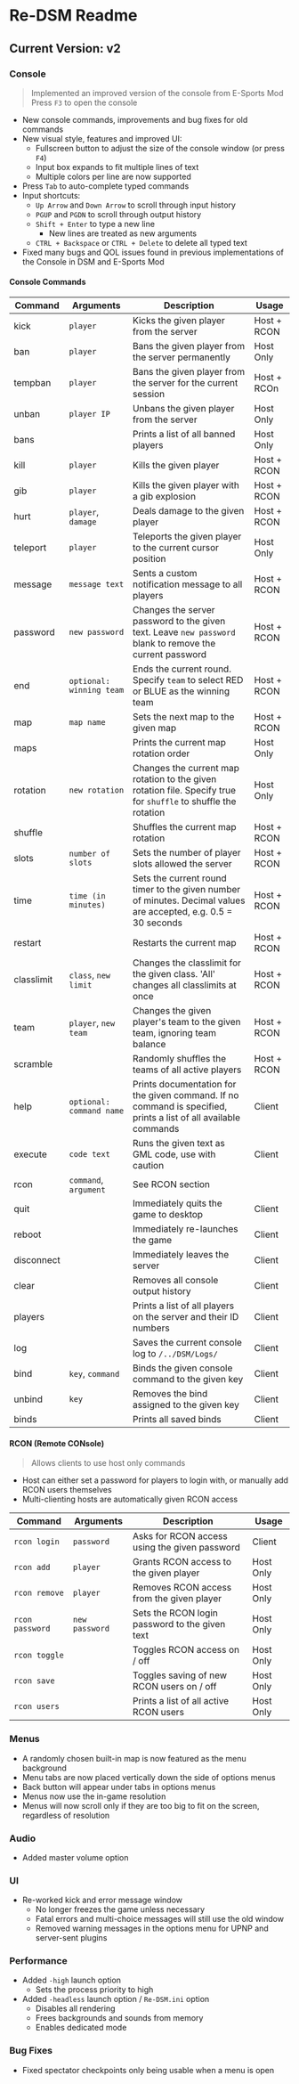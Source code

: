 # Re-DSM Readme

## Current Version: v2

### Console
> Implemented an improved version of the console from E-Sports Mod  
> Press `F3` to open the console
- New console commands, improvements and bug fixes for old commands
- New visual style, features and improved UI:
	- Fullscreen button to adjust the size of the console window (or press `F4`)
	- Input box expands to fit multiple lines of text
	- Multiple colors per line are now supported
- Press `Tab` to auto-complete typed commands
- Input shortcuts:
	- `Up Arrow` and `Down Arrow` to scroll through input history
	- `PGUP` and `PGDN` to scroll through output history
	- `Shift + Enter` to type a new line
		- New lines are treated as new arguments
	- `CTRL + Backspace` or `CTRL + Delete` to delete all typed text
- Fixed many bugs and QOL issues found in previous implementations of the Console in DSM and E-Sports Mod

#### Console Commands
**Command** | **Arguments** | **Description** | **Usage**
----------- | ------------- | --------------- | -----------
kick | `player` | Kicks the given player from the server | Host + RCON
ban | `player` | Bans the given player from the server permanently | Host Only
tempban | `player` | Bans the given player from the server for the current session | Host + RCOn
unban | `player IP` | Unbans the given player from the server | Host Only
bans || Prints a list of all banned players | Host Only
kill | `player` | Kills the given player | Host + RCON
gib | `player` | Kills the given player with a gib explosion | Host + RCON
hurt | `player`, `damage` | Deals damage to the given player | Host + RCON
teleport | `player` | Teleports the given player to the current cursor position | Host Only
message | `message text` | Sents a custom notification message to all players | Host + RCON
password | `new password` | Changes the server password to the given text. Leave `new password` blank to remove the current password | Host + RCON
end | `optional: winning team` | Ends the current round. Specify `team` to select RED or BLUE as the winning team | Host + RCON
map | `map name` | Sets the next map to the given map | Host + RCON
maps || Prints the current map rotation order | Host Only
rotation | `new rotation` | Changes the current map rotation to the given rotation file. Specify true for `shuffle` to shuffle the rotation | Host Only
shuffle || Shuffles the current map rotation | Host + RCON
slots | `number of slots`| Sets the number of player slots allowed the server | Host + RCON
time | `time (in minutes)` | Sets the current round timer to the given number of minutes. Decimal values are accepted, e.g. 0.5 = 30 seconds | Host + RCON
restart || Restarts the current map | Host + RCON
classlimit | `class`, `new limit` | Changes the classlimit for the given class. 'All' changes all classlimits at once | Host + RCON
team | `player`, `new team`| Changes the given player's team to the given team, ignoring team balance | Host + RCON
scramble || Randomly shuffles the teams of all active players | Host + RCON
help | `optional: command name`| Prints documentation for the given command. If no command is specified, prints a list of all available commands | Client
execute | `code text` | Runs the given text as GML code, use with caution | Client
rcon | `command`, `argument` | See RCON section |
quit || Immediately quits the game to desktop | Client
reboot || Immediately re-launches the game | Client
disconnect || Immediately leaves the server | Client
clear || Removes all console output history | Client
players || Prints a list of all players on the server and their ID numbers | Client
log || Saves the current console log to `/../DSM/Logs/` | Client
bind | `key`, `command` | Binds the given console command to the given key | Client
unbind | `key` | Removes the bind assigned to the given key | Client
binds || Prints all saved binds | Client

#### RCON (**R**emote **CON**sole)
> Allows clients to use host only commands
- Host can either set a password for players to login with, or manually add RCON users themselves
- Multi-clienting hosts are automatically given RCON access

**Command** | **Arguments** | **Description** | **Usage**
----------- | ------------- | --------------- | -----------
`rcon login` | `password` | Asks for RCON access using the given password | Client
`rcon add` | `player` | Grants RCON access to the given player | Host Only
`rcon remove` | `player` | Removes RCON access from the given player | Host Only
`rcon password` | `new password` | Sets the RCON login password to the given text | Host Only
`rcon toggle` || Toggles RCON access on / off | Host Only
`rcon save` || Toggles saving of new RCON users on / off | Host Only
`rcon users` || Prints a list of all active RCON users | Host Only

### Menus
- A randomly chosen built-in map is now featured as the menu background
- Menu tabs are now placed vertically down the side of options menus
- Back button will appear under tabs in options menus
- Menus now use the in-game resolution
- Menus will now scroll only if they are too big to fit on the screen, regardless of resolution

### Audio
- Added master volume option

### UI
- Re-worked kick and error message window
	- No longer freezes the game unless necessary
	- Fatal errors and multi-choice messages will still use the old window
	- Removed warning messages in the options menu for UPNP and server-sent plugins

### Performance
- Added `-high` launch option
	- Sets the process priority to high
- Added `-headless` launch option / `Re-DSM.ini` option
	- Disables all rendering
	- Frees backgrounds and sounds from memory
	- Enables dedicated mode

### Bug Fixes
- Fixed spectator checkpoints only being usable when a menu is open